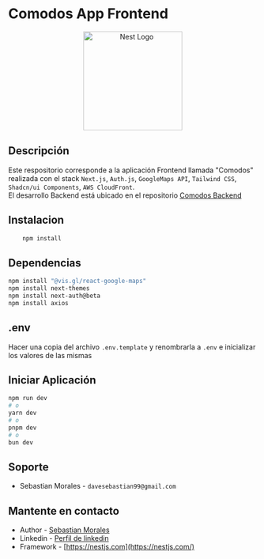 # Comodos App Frontend
<p align="center">
  <a href="http://nestjs.com/" target="blank"><img src="https://nestjs.com/img/logo-small.svg" width="200" alt="Nest Logo" /></a>
</p>

## Descripción
Este respositorio corresponde a la aplicación Frontend llamada "Comodos" realizada con el stack `Next.js`,  `Auth.js`,  `GoogleMaps API`,  `Tailwind CSS`, `Shadcn/ui Components`,  `AWS CloudFront`.   
El desarrollo Backend está ubicado en el repositorio [Comodos Backend](https://github.com/sebasmrl/comodos-backend)


## Instalacion
```bash
    npm install
``` 

## Dependencias
```bash
npm install "@vis.gl/react-google-maps"
npm install next-themes
npm install next-auth@beta
npm install axios
```

## .env
Hacer una copia del archivo `.env.template` y renombrarla a `.env` e inicializar los valores de las mismas


## Iniciar Aplicación

```bash
npm run dev
# o
yarn dev
# o
pnpm dev
# o
bun dev
```


## Soporte
- Sebastian Morales - `davesebastian99@gmail.com`


## Mantente en contacto
- Author - [Sebastian Morales](https://sebastianmorales.dev)
- Linkedin - [Perfil de linkedin](https://www.linkedin.com/in/deivy-sebastian-morales/)
- Framework - [https://nestjs.com](https://nestjs.com/)
